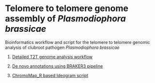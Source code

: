 # Telomere to telomere genome assembly of *Plasmodiophora brassicae*

Bioinformatics workflow and script for the telomere to telomere genomic analysis of clubroot pathogen *Plasmodiophora brassicae*  


01.  [Detailed T2T genome analysis workflow](https://github.com/M-Asim-Javed/T2T_bioinformatics_workflow/blob/main/T2T_genome_assembly_workflow.md)

2. [De novo annotations using BRAKER3 pipeline](https://github.com/M-Asim-Javed/T2T_bioinformatics_workflow/blob/main/De_novo_annotations_workflow.md)

3. [ChromoMap_R based Ideogram script](https://github.com/M-Asim-Javed/T2T_bioinformatics_workflow/blob/main/R_Ideogram.md)


   